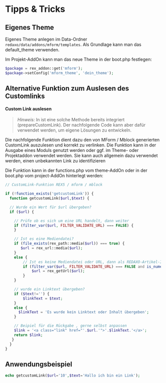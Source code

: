 # Tipps & Tricks

## Eigenes Theme

Eigenes Theme anlegen im Data-Ordner `redaxo/data/addons/mform/templates`.
Als Grundlage kann man das default_theme verwenden. 

Im Projekt-AddOn kann man das neue Theme in der boot.php festlegen:  

```php
$package = rex_addon::get('mform');
$package->setConfig('mform_theme', 'dein_theme');
```

## Alternative Funktion zum Auslesen des Customlinks 

#### Custom Link auslesen

> *Hinweis:* In ist eine solche Methode bereits integriert (prepareCustomLink). Der nachfolgende Code kann aber dafür verwendet werden, um eigene Lösungen zu entwickeln.

Die nachfolgende Funktion dient dazu den von MForm / Mblock generierten CustomLink auszulesen und korrekt zu verlinken. Die Funktion kann in der Ausgabe eines Moduls genutzt werden oder ggf. im Theme- oder Projektaddon verwendet werden. Sie kann auch allgemein dazu verwendet werden, einen unbekannten Link zu identifizieren 

Die Funktion kann in der functions.php vom theme-AddOn oder in der boot.php vom project-AddOn hinterlegt werden:  

```php
// CustomLink-Funktion REX5 / mform / mblock

if (!function_exists('getcustomLink')) {
  function getcustomLink($url,$text) {

  // Wurde ein Wert für $url übergeben?
  if ($url) {

    // Prüfe ob es sich um eine URL handelt, dann weiter
    if (filter_var($url, FILTER_VALIDATE_URL) === FALSE) {
    }

    // Ist es eine Mediendatei?
    if (file_exists(rex_path::media($url)) === true) {
       $url = rex_url::media($url);
    }
    else {
        // Ist es keine Mediendatei oder URL, dann als REDAXO-Artikel-ID behandeln
        if (filter_var($url, FILTER_VALIDATE_URL) === FALSE and is_numeric($url)) {
            $url = rex_getUrl($url);
        }
    }

    // wurde ein Linktext übergeben?
    if ($text!='') {
        $linkText = $text;
    }
    else {
      $linkText = 'Es wurde kein Linktext oder Inhalt übergeben';
    }

    // Beipiel für die Rückgabe , gerne selbst anpassen
    $link = '<a class="link" href="'.$url.'">'.$linkText.'</a>';
    return $link;
   }
  }
}
```

## Anwendungsbeispiel

```php
echo getcustomLink($url='10',$text='Hallo ich bin ein Link');
```
